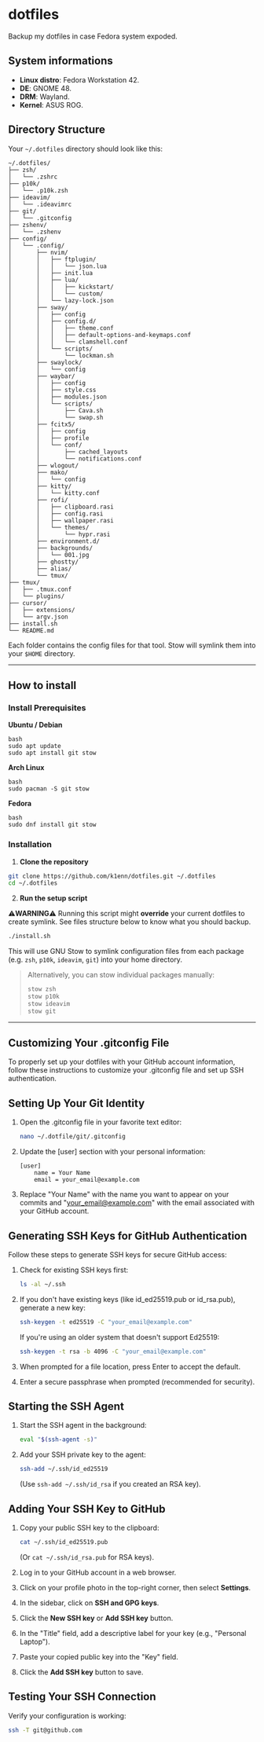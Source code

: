 # **dotfiles**

Backup my dotfiles in case Fedora system expoded.

## **System informations**

- **Linux distro**: Fedora Workstation 42.
- **DE**: GNOME 48.
- **DRM**: Wayland.
- **Kernel**: ASUS ROG.

## **Directory Structure**

Your `~/.dotfiles` directory should look like this:

```
~/.dotfiles/
├── zsh/
│   └── .zshrc
├── p10k/
│   └── .p10k.zsh
├── ideavim/
│   └── .ideavimrc
├── git/
│   └── .gitconfig
├── zshenv/
│   └── .zshenv
├── config/
│   └── .config/
│       ├── nvim/
│       │   ├── ftplugin/
│       │   │   └── json.lua
│       │   ├── init.lua
│       │   ├── lua/
│       │   │   ├── kickstart/
│       │   │   └── custom/
│       │   └── lazy-lock.json
│       ├── sway/
│       │   ├── config
│       │   ├── config.d/
│       │   │   ├── theme.conf
│       │   │   ├── default-options-and-keymaps.conf
│       │   │   └── clamshell.conf
│       │   └── scripts/
│       │       └── lockman.sh
│       ├── swaylock/
│       │   └── config
│       ├── waybar/
│       │   ├── config
│       │   ├── style.css
│       │   ├── modules.json
│       │   └── scripts/
│       │       ├── Cava.sh
│       │       └── swap.sh
│       ├── fcitx5/
│       │   ├── config
│       │   ├── profile
│       │   └── conf/
│       │       ├── cached_layouts
│       │       └── notifications.conf
│       ├── wlogout/
│       ├── mako/
│       │   └── config
│       ├── kitty/
│       │   └── kitty.conf
│       ├── rofi/
│       │   ├── clipboard.rasi
│       │   ├── config.rasi
│       │   ├── wallpaper.rasi
│       │   └── themes/
│       │       └── hypr.rasi
│       ├── environment.d/
│       ├── backgrounds/
│       │   └── 001.jpg
│       ├── ghostty/
│       ├── alias/
│       └── tmux/
├── tmux/
│   ├── .tmux.conf
│   └── plugins/
├── cursor/
│   ├── extensions/
│   └── argv.json
├── install.sh
└── README.md
```

Each folder contains the config files for that tool. Stow will symlink them into your `$HOME` directory.

---

## **How to install**

### **Install Prerequisites**

**Ubuntu / Debian**

```
bash
sudo apt update
sudo apt install git stow
```

**Arch Linux**

```
bash
sudo pacman -S git stow
```

**Fedora**

```
bash
sudo dnf install git stow
```

### **Installation**

1. **Clone the repository**

```bash
git clone https://github.com/k1enn/dotfiles.git ~/.dotfiles
cd ~/.dotfiles
```

2. **Run the setup script**

⚠️**WARNING**⚠️
Running this script might **override** your current dotfiles to create symlink. See files structure below to know what you should backup.

```bash
./install.sh
```

This will use GNU Stow to symlink configuration files from each package (e.g. `zsh`, `p10k`, `ideavim`, `git`) into your home directory.

> Alternatively, you can stow individual packages manually:
>
> ```bash
> stow zsh
> stow p10k
> stow ideavim
> stow git
> ```

---

## Customizing Your .gitconfig File

To properly set up your dotfiles with your GitHub account information, follow these instructions to customize your .gitconfig file and set up SSH authentication.

## Setting Up Your Git Identity

1. Open the .gitconfig file in your favorite text editor:

   ```bash
   nano ~/.dotfile/git/.gitconfig
   ```

2. Update the [user] section with your personal information:

   ```
   [user]
       name = Your Name
       email = your_email@example.com
   ```

3. Replace "Your Name" with the name you want to appear on your commits and "your_email@example.com" with the email associated with your GitHub account.

## Generating SSH Keys for GitHub Authentication

Follow these steps to generate SSH keys for secure GitHub access:

1. Check for existing SSH keys first:

   ```bash
   ls -al ~/.ssh
   ```

2. If you don't have existing keys (like id_ed25519.pub or id_rsa.pub), generate a new key:

   ```bash
   ssh-keygen -t ed25519 -C "your_email@example.com"
   ```

   If you're using an older system that doesn't support Ed25519:

   ```bash
   ssh-keygen -t rsa -b 4096 -C "your_email@example.com"
   ```

3. When prompted for a file location, press Enter to accept the default.

4. Enter a secure passphrase when prompted (recommended for security).

## Starting the SSH Agent

1. Start the SSH agent in the background:

   ```bash
   eval "$(ssh-agent -s)"
   ```

2. Add your SSH private key to the agent:
   ```bash
   ssh-add ~/.ssh/id_ed25519
   ```
   (Use `ssh-add ~/.ssh/id_rsa` if you created an RSA key).

## Adding Your SSH Key to GitHub

1. Copy your public SSH key to the clipboard:

   ```bash
   cat ~/.ssh/id_ed25519.pub
   ```

   (Or `cat ~/.ssh/id_rsa.pub` for RSA keys).

2. Log in to your GitHub account in a web browser.

3. Click on your profile photo in the top-right corner, then select **Settings**.

4. In the sidebar, click on **SSH and GPG keys**.

5. Click the **New SSH key** or **Add SSH key** button.

6. In the "Title" field, add a descriptive label for your key (e.g., "Personal Laptop").

7. Paste your copied public key into the "Key" field.

8. Click the **Add SSH key** button to save.

## Testing Your SSH Connection

Verify your configuration is working:

```bash
ssh -T git@github.com
```
